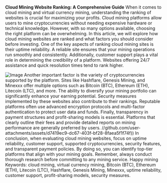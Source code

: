 **Cloud Mining Website Ranking: A Comprehensive Guide**
When it comes to cloud mining and virtual currency mining, understanding the ranking of websites is crucial for maximizing your profits. Cloud mining platforms allow users to mine cryptocurrencies without needing expensive hardware or technical knowledge. However, with so many options available, choosing the right platform can be overwhelming. In this article, we will explore how cloud mining websites are ranked and what factors you should consider before investing.
One of the key aspects of ranking cloud mining sites is their uptime reliability. A reliable site ensures that your mining operations run smoothly and consistently. Additionally, customer support plays a vital role in determining the credibility of a platform. Websites offering 24/7 assistance and quick resolution times tend to rank higher. 

![Image](https://github.com/user-attachments/assets/4a25d116-2220-4385-b08e-f287af8fcbc4)
Another important factor is the variety of cryptocurrencies supported by the platform. Sites like Hashflare, Genesis Mining, and Minexxx offer multiple options such as Bitcoin (BTC), Ethereum (ETH), Litecoin (LTC), and more. The ability to diversify your mining portfolio can significantly enhance your earning potential. 
Security measures implemented by these websites also contribute to their rankings. Reputable platforms often use advanced encryption protocols and multi-factor authentication to protect user data and funds. 
Finally, transparency in payment structures and profit-sharing models is essential. Platforms that clearly outline their fees and provide detailed reports on mining performance are generally preferred by users. 
 //github.com/user-attachments/assets/d7419ec9-dc67-403f-bf28-8faea5f1f74f))
In conclusion, when evaluating cloud mining websites, focus on uptime reliability, customer support, supported cryptocurrencies, security features, and transparent payment policies. By doing so, you can identify top-tier platforms that align with your mining goals. Remember, always conduct thorough research before committing to any mining service. Happy mining 
Keywords: cloud mining, virtual currency mining, Bitcoin (BTC), Ethereum (ETH), Litecoin (LTC), Hashflare, Genesis Mining, Minexxx, uptime reliability, customer support, profit-sharing models, security measures.
